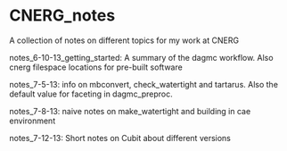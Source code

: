 CNERG_notes
===========

A collection of notes on different topics for my work at CNERG


notes_6-10-13_getting_started: A summary of the dagmc workflow. Also cnerg filespace locations for pre-built software

notes_7-5-13: info on mbconvert, check_watertight and tartarus. Also the default value for faceting in dagmc_preproc.

notes_7-8-13: naive notes on make_watertight and building in cae environment

notes_7-12-13: Short notes on Cubit about different versions


